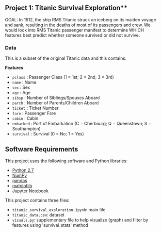 ## Project 1: Titanic Survival Exploration**</font>
GOAL: In 1912, the ship RMS Titanic struck an iceberg on its maiden voyage and sank, resulting in the deaths of most of its passengers and crew. We would look into RMS Titanic passenger manifest to determine WHICH features best predict whether someone survived or did not survive.

### Data
This is a subset of the original Titanic data and this contains:

**Features**
- `pclass` : Passenger Class (1 = 1st; 2 = 2nd; 3 = 3rd)
- `name` : Name
- `sex` : Sex
- `age` : Age
- `sibsp` : Number of Siblings/Spouses Aboard
- `parch` : Number of Parents/Children Aboard
- `ticket` : Ticket Number
- `fare` : Passenger Fare
- `cabin` : Cabin
- `embarked` : Port of Embarkation (C = Cherbourg; Q = Queenstown; S = Southampton)
- `survival` : Survival (0 = No; 1 = Yes)

## Software Requirements
This project uses the following software and Python libraries:

- [Python 2.7](https://www.python.org/download/releases/2.7/)
- [NumPy](http://www.numpy.org/)
- [pandas](http://pandas.pydata.org/)
- [matplotlib](http://matplotlib.org/)
- Jupyter Notebook

This project contains three files:

- `titanic_survival_exploration.ipynb`: main file
- `titanic_data.csv`: dataset
- `visuals.py`: supplementary file to help visualize (graph) and filter by features using 'survival_stats' method
